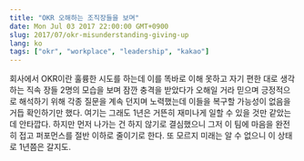 ```yaml
---
title: "OKR 오해하는 조직장들을 보며"
date: Mon Jul 03 2017 22:00:00 GMT+0900
slug: 2017/07/okr-misunderstanding-giving-up
lang: ko
tags: ["okr", "workplace", "leadership", "kakao"]
---
```


회사에서 OKR이란 훌륭한 시도를 하는데 이를 똑바로 이해 못하고 자기 편한 대로 생각하는 직속 장들 2명의 모습을 보며 잠깐 충격을 받았다가 오해일 거라 믿으며 긍정적으로 해석하기 위해 각종 질문을 계속 던지며 노력했는데 이들을 복구할 가능성이 없음을 거듭 확인하기만 했다. 여기는 그래도 1년은 거뜬히 재미나게 일할 수 있을 것만 같았는데 안타깝다. 하지만 먼저 나가는 건 하지 않기로 결심했으니 그저 이 팀에 마음을 완전히 접고 퍼포먼스를 절반 이하로 줄이기로 한다. 또 모르지 미래는 알 수 없으니 이 상태로 1년쯤은 갈지도.
